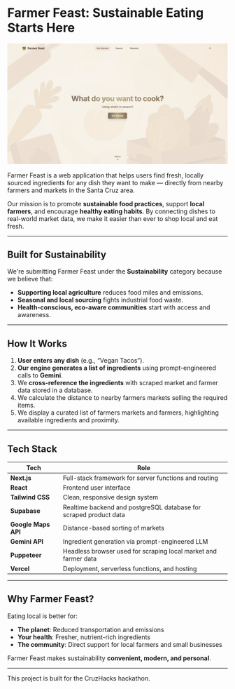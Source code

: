 # Farmer Feast: Sustainable Eating Starts Here

![alt text](https://github.com/aravadhikari05/farmer-feast/blob/fd25e848f4076d69a6ec3317764398fa89d82709/project-images/img-1.png "Homepage")

Farmer Feast is a web application that helps users find fresh, locally sourced ingredients for any dish they want to make — directly from nearby farmers and markets in the Santa Cruz area.

Our mission is to promote **sustainable food practices**, support **local farmers**, and encourage **healthy eating habits**. By connecting dishes to real-world market data, we make it easier than ever to shop local and eat fresh.

---

## Built for Sustainability

We're submitting Farmer Feast under the **Sustainability** category because we believe that:
- **Supporting local agriculture** reduces food miles and emissions.
- **Seasonal and local sourcing** fights industrial food waste.
- **Health-conscious, eco-aware communities** start with access and awareness.

---

## How It Works

1. **User enters any dish** (e.g., “Vegan Tacos”).
2. **Our engine generates a list of ingredients** using prompt-engineered calls to **Gemini**.
3. We **cross-reference the ingredients** with scraped market and farmer data stored in a database.
4. We calculate the distance to nearby farmers markets selling the required items.
5. We display a curated list of farmers markets and farmers, highlighting available ingredients and proximity.

---

## Tech Stack

| Tech           | Role                                                                 |
|----------------|----------------------------------------------------------------------|
| **Next.js**    | Full-stack framework for server functions and routing                |
| **React**      | Frontend user interface                                  |
| **Tailwind CSS** | Clean, responsive design system                                     |
| **Supabase**   | Realtime backend and postgreSQL database for scraped product data    |
| **Google Maps API** | Distance-based sorting of markets              |
| **Gemini API** | Ingredient generation via prompt-engineered LLM                     |
| **Puppeteer**  | Headless browser used for scraping local market and farmer data      |
| **Vercel**     | Deployment, serverless functions, and hosting                        |

---

## Why Farmer Feast?

Eating local is better for:
- **The planet**: Reduced transportation and emissions
- **Your health**: Fresher, nutrient-rich ingredients
- **The community**: Direct support for local farmers and small businesses

Farmer Feast makes sustainability **convenient, modern, and personal**.

---

This project is built for the CruzHacks hackathon.
